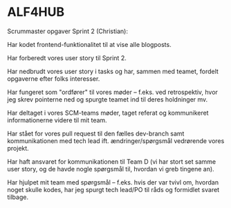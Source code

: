 # ALF4HUB

Scrummaster opgaver Sprint 2 (Christian):

Har kodet frontend-funktionalitet til at vise alle blogposts.

Har forberedt vores user story til Sprint 2.

Har nedbrudt vores user story i tasks og har, sammen med teamet, fordelt opgaverne efter folks interesser.

Har fungeret som "ordfører" til vores møder – f.eks. ved retrospektiv, hvor jeg skrev pointerne ned og spurgte teamet ind til deres holdninger mv.

Har deltaget i vores SCM-teams møder, taget referat og kommunikeret informationerne videre til mit team.

Har stået for vores pull request til den fælles dev-branch samt kommunikationen med tech lead ift. ændringer/spørgsmål vedrørende vores projekt.

Har haft ansvaret for kommunikationen til Team D (vi har stort set samme user story, og de havde nogle spørgsmål til, hvordan vi greb tingene an).

Har hjulpet mit team med spørgsmål – f.eks. hvis der var tvivl om, hvordan noget skulle kodes, har jeg spurgt tech lead/PO til råds og formidlet svaret tilbage.
